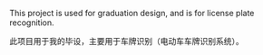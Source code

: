 This project is used for graduation design, and is for license plate recognition.

此项目用于我的毕设，主要用于车牌识别（电动车车牌识别系统）。

